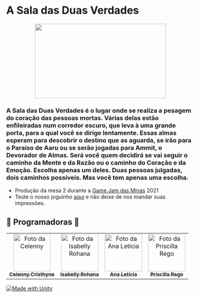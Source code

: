 # A Sala das Duas Verdades

<p align="center">
  <img width="350" height="200" src="https://user-images.githubusercontent.com/70456452/111300630-0f68a300-8630-11eb-97f5-1e739834ce34.png">
</p>

### A Sala das Duas Verdades é o lugar onde se realiza a pesagem do coração das pessoas mortas. Várias delas estão enfileiradas num corredor escuro, que leva à uma grande porta, para a qual você se dirige lentamente. Essas almas esperam para descobrir o destino que as aguarda, se irão para o Paraíso de Aaru ou se serão jogadas para Ammit, o Devorador de Almas. Será você quem decidirá se vai seguir o caminho da Mente e da Razão ou o caminho do Coração e da Emoção. Escolha apenas um deles. Duas pessoas julgadas, dois caminhos possíveis. Mas você tem apenas uma escolha.
- Produção da mesa 2 durante a [Game Jam das Minas](http://www.jamdasminas.com.br) 2021 
- Teste o nosso joguinho [aqui](https://anathropos.itch.io/a-sala-das-duas-verdades) e não deixe de nos mandar suas impressões.

## 🖤 Programadoras 🤍<br>
<table>
  <tr>
    <td align="center">
      <a href="#">
        <img src="https://avatars.githubusercontent.com/celenny" width="100px;" alt="Foto da Celenny"/><br>
        <sub>
          <b>Celenny Cristhyne</b>
        </sub>
      </a>
    </td>
    <td align="center">
      <a href="#">
        <img src="https://avatars1.githubusercontent.com/isabellyrohana" width="100px;" alt="Foto da Isabelly Rohana"/><br>
        <sub>
          <b>Isabelly Rohana</b>
        </sub>
      </a>
    </td>
    <td align="center">
      <a href="#">
        <img src="https://avatars0.githubusercontent.com/anemoname" width="100px;" alt="Foto da Ana Letícia"/><br>
        <sub>
          <b>Ana Letícia</b>
        </sub>
      </a>
    </td>
     </td>
    <td align="center">
      <a href="#">
        <img src="https://avatars1.githubusercontent.com/prisaz" width="100px;" alt="Foto da Priscilla Rego"/><br>
        <sub>
          <b>Priscilla Rego</b>
        </sub>
      </a>
    </td>
  </tr>
</table>

[![Made with Unity](https://img.shields.io/badge/Made%20with-Unity-57b9d3.svg?style=flat-square&logo=unity)](https://unity3d.com)

